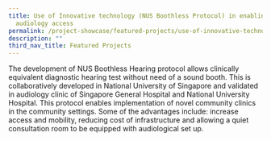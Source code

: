 ```yaml
---
title: Use of Innovative technology (NUS Boothless Protocol) in enabling
  audiology access
permalink: /project-showcase/featured-projects/use-of-innovative-technology-nus-boothless-protocol/
description: ""
third_nav_title: Featured Projects
---
```

The development of NUS Boothless Hearing protocol allows clinically equivalent diagnostic hearing test without need of a sound booth. This is collaboratively developed in National University of Singapore and validated in audiology clinic of Singapore General Hospital and National University Hospital. This protocol enables implementation of novel community clinics in the community settings. Some of the advantages include: increase access and mobility, reducing cost of infrastructure and allowing a quiet consultation room to be equipped with audiological set up.